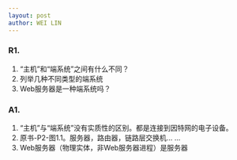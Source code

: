 ```yaml
---
layout: post
author: WEI LIN
---
```


### R1. 

1. “主机”和“端系统”之间有什么不同？
2. 列举几种不同类型的端系统
3. Web服务器是一种端系统吗？

### A1.

1. “主机”与“端系统”没有实质性的区别。都是连接到因特网的电子设备。
2. 原书-P2-图1.1。服务器，路由器，链路层交换机... ...
3. Web服务器（物理实体，非Web服务器进程）是服务器


